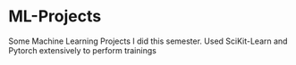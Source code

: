 # ML-Projects


Some Machine Learning Projects I did this semester. Used SciKit-Learn and Pytorch extensively to perform trainings

